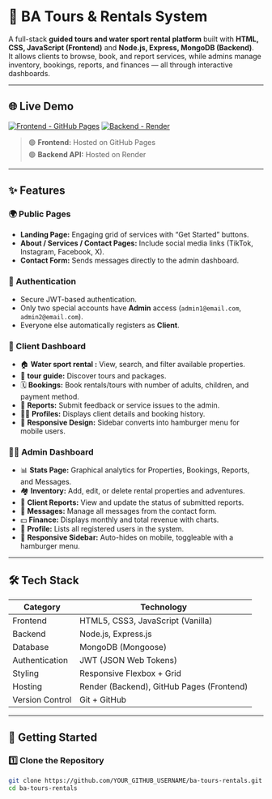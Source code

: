# 🏡 BA Tours & Rentals System

A full-stack **guided tours and  water sport rental  platform** built with **HTML, CSS, JavaScript (Frontend)** and **Node.js, Express, MongoDB (Backend)**.  
It allows clients to browse, book, and report services, while admins manage inventory, bookings, reports, and finances — all through interactive dashboards.

---

## 🌐 Live Demo

[![Frontend - GitHub Pages](https://img.shields.io/badge/Frontend-Live%20Demo-1E90FF?logo=github)](https://codewithshadyy.github.io/BA-tours-rentals/)
[![Backend - Render](https://img.shields.io/badge/Backend-API%20Live-00C853?logo=render)](https://ba-tours-rentals.onrender.com)

> 🟢 **Frontend:** Hosted on GitHub Pages  
> 🟢 **Backend API:** Hosted on Render  

---

## ✨ Features

### 🌍 Public Pages
- **Landing Page:** Engaging grid of services with “Get Started” buttons.  
- **About / Services / Contact Pages:** Include social media links (TikTok, Instagram, Facebook, X).  
- **Contact Form:** Sends messages directly to the admin dashboard.

### 🔐 Authentication
- Secure JWT-based authentication.
- Only two special accounts have **Admin** access (`admin1@email.com`, `admin2@email.com`).
- Everyone else automatically registers as **Client**.

### 👤 Client Dashboard
- 🏠 **Water sport rental :** View, search, and filter available properties.  
- 🧭 **tour guide:** Discover tours and packages.  
- 🗓️ **Bookings:** Book rentals/tours with number of adults, children, and payment method.  
- 🧾 **Reports:** Submit feedback or service issues to the admin.  
- 👨‍💻 **Profiles:** Displays client details and booking history.  
- 📱 **Responsive Design:** Sidebar converts into hamburger menu for mobile users.

### 🧑‍💼 Admin Dashboard
- 📊 **Stats Page:** Graphical analytics for Properties, Bookings, Reports, and Messages.  
- 🏘️ **Inventory:** Add, edit, or delete rental properties and adventures.  
- 📝 **Client Reports:** View and update the status of submitted reports.  
- 💬 **Messages:** Manage all messages from the contact form.  
- 💵 **Finance:** Displays monthly and total revenue with charts.  
- 👥 **Profile:** Lists all registered users in the system.  
- 📱 **Responsive Sidebar:** Auto-hides on mobile, toggleable with a hamburger menu.

---

## 🛠️ Tech Stack

| Category | Technology |
|-----------|-------------|
| Frontend | HTML5, CSS3, JavaScript (Vanilla) |
| Backend | Node.js, Express.js |
| Database | MongoDB (Mongoose) |
| Authentication | JWT (JSON Web Tokens) |
| Styling | Responsive Flexbox + Grid |
| Hosting | Render (Backend), GitHub Pages (Frontend) |
| Version Control | Git + GitHub |

---

## 🚀 Getting Started

### 1️⃣ Clone the Repository
```bash
git clone https://github.com/YOUR_GITHUB_USERNAME/ba-tours-rentals.git
cd ba-tours-rentals
